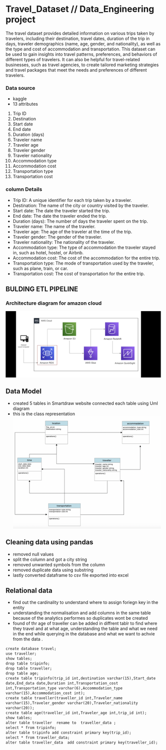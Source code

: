 # Travel_Dataset // Data_Engineering project
The travel dataset provides detailed information on various trips taken by travelers, including their destination, travel dates, duration of the trip in days, traveler demographics (name, age, gender, and nationality), as well as the type and cost of accommodation and transportation. This dataset can be used to gain insights into travel patterns, preferences, and behaviors of different types of travelers. It can also be helpful for travel-related businesses, such as travel agencies, to create tailored marketing strategies and travel packages that meet the needs and preferences of different travelers.
### Data source  
- kaggle
- 13 attributes 
1. Trip ID
2. Destination	
3. Start date	
4. End date	
5. Duration (days)	
6. Traveler name	
7. Traveler age	
8. Traveler gender	
9. Traveler nationality	
10. Accommodation type	
11. Accommodation cost	
12. Transportation type	
13. Transportation cost

### column Details
- Trip ID: A unique identifier for each trip taken by a traveler.
- Destination: The name of the city or country visited by the traveler.
- Start date: The date the traveler started the trip.
- End date: The date the traveler ended the trip.
- Duration (days): The number of days the traveler spent on the trip.
- Traveler name: The name of the traveler.
- Traveler age: The age of the traveler at the time of the trip.
- Traveler gender: The gender of the traveler.
- Traveler nationality: The nationality of the traveler.
- Accommodation type: The type of accommodation the traveler stayed in, such as hotel, hostel, or Airbnb.
- Accommodation cost: The cost of the accommodation for the entire trip.
- Transportation type: The mode of transportation used by the traveler, such as plane, train, or car.
- Transportation cost: The cost of transportation for the entire trip.

## BULDING ETL PIPELINE 
  ### Architecture diagram for amazon cloud 
  ![diagram](arch.jpg)
  ## Data Model
  - created 5 tables in Smartdraw website connected each table using Uml diagram
  - this is the class representation 
  ![diagram](model.jpeg)
  ## Cleaning data using pandas 

  - removed null values
  - split the column and got a city string 
  - removed unwanted symbols from the column 
  - removed duplicate data using substring 
  - lastly converted dataframe to csv file  exported into excel 
  
## Relational data 
- find out the cardinality to understand where to assign foriegn key in the entity 
- understanding the normalisation and add columns in the same table because of the analytics performes so duplicates wont be created 
- found of thr age of traveller can be added in diffrent tablr to find where they travel and  at what age, understanding the table and  what we need in the end while querying in the database and what we want to achvie from the data .
```
create database travel;
use traveller;
show tables;
drop table tripinfo;
drop table traveller;
drop table age;
create table tripinfo(trip_id int,destination varchar(15),Start_date date,End_data date,Duration int,Transportation_cost int,Transportation_type varchar(6),Accommodation_type varchar(15),Accommodation_cost int);
create table traveller(traveller_id int,Traveler_name varchar(15),Traveler_gender varchar(20),Traveler_nationality varchar(20));
create table age(traveller_id int,Traveler_age int,trip_id int);
show tables;
alter table traveller  rename to  traveller_data ;
select * from tripinfo;
alter table tripinfo add constraint primary key(trip_id);
select * from traveller_data;
alter table traveller_data  add constraint primary key(traveller_id);

	
